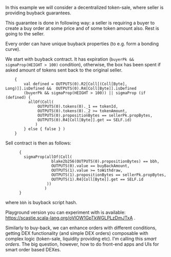 In this example we will consider a decentralized token-sale, where seller is providing buyback guarantees. 

This guarantee is done in following way: a seller is requiring a buyer to create a buy order at some price and of some token amount also. Rest is going to the seller. 

Every order can have unique buyback properties (to e.g. form a bonding curve).

We start with buyback contract. It has expiration (`buyerPk && sigmaProp(HEIGHT > 100)` condition), otherwise, the box has been spent if asked amount of tokens sent back to the original seller.

```
    {
        val defined = OUTPUTS(0).R2[Coll[(Coll[Byte], Long)]].isDefined &&  OUTPUTS(0).R4[Coll[Byte]].isDefined
        (buyerPk && sigmaProp(HEIGHT > 100)) || sigmaProp (if (defined) {
          allOf(Coll(
              OUTPUTS(0).tokens(0)._1 == tokenId, 
              OUTPUTS(0).tokens(0)._2 >= tokenAmount,
              OUTPUTS(0).propositionBytes == sellerPk.propBytes,
              OUTPUTS(0).R4[Coll[Byte]].get == SELF.id)
             )
        } else { false } )
    }
```
Sell contract is then as follows:
```
      {
        sigmaProp(allOf(Coll(
                    blake2b256(OUTPUTS(0).propositionBytes) == bbh,
                    OUTPUTS(0).value == buyBackAmount,
                    OUTPUTS(1).value >= toWithdraw,
                    OUTPUTS(1).propositionBytes == sellerPk.propBytes,
                    OUTPUTS(1).R4[Coll[Byte]].get == SELF.id
                  ))
                 )
      }
```
where `bbh` is buyback script hash. 

Playground version you can experiment with is available: https://scastie.scala-lang.org/oVlOW1GpTkWGLPLzDmJTxA .


Similarly to buy-back, we can enhance orders with different conditions, getting DEX functionality (and simple DEX orders) composable with complex logic (token-sale, liquidity providing etc). I'm calling this *smart orders*. The big question, however, how to do front-end apps and UIs for smart order based DEXes.